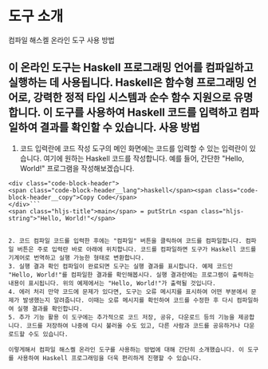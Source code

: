 도구 소개
=====

컴파일 해스켈 온라인 도구 사용 방법

이 온라인 도구는 Haskell 프로그래밍 언어를 컴파일하고 실행하는 데 사용됩니다. Haskell은 함수형 프로그래밍 언어로, 강력한 정적 타입 시스템과 순수 함수 지원으로 유명합니다. 이 도구를 사용하여 Haskell 코드를 입력하고 컴파일하여 결과를 확인할 수 있습니다. 사용 방법
-----

1. 코드 입력란에 코드 작성 도구의 메인 화면에는 코드를 입력할 수 있는 입력란이 있습니다. 여기에 원하는 Haskell 코드를 작성합니다. 예를 들어, 간단한 "Hello, World!" 프로그램을 작성해보겠습니다.

```
<div class="code-block-header">
<span class="code-block-header__lang">haskell</span><span class="code-block-header__copy">Copy Code</span>
</div>```
<span class="hljs-title">main</span> = putStrLn <span class="hljs-string">"Hello, World!"</span>

```
```

2. 코드 컴파일 코드를 입력한 후에는 "컴파일" 버튼을 클릭하여 코드를 컴파일합니다. 컴파일 버튼은 주로 입력란 바로 아래에 위치합니다. 코드를 컴파일하면 도구가 Haskell 코드를 기계어로 번역하고 실행 가능한 형태로 변환합니다.
3. 실행 결과 확인 컴파일이 완료되면 도구는 실행 결과를 표시합니다. 예제 코드인 "Hello, World!"를 컴파일한 결과를 확인해봅시다. 실행 결과란에는 프로그램이 출력하는 내용이 표시됩니다. 위의 예제에서는 "Hello, World!"가 출력될 것입니다.
4. 에러 처리 만약 코드에 문제가 있다면, 도구는 오류 메시지를 표시하여 어떤 부분에서 문제가 발생했는지 알려줍니다. 이때는 오류 메시지를 확인하여 코드를 수정한 후 다시 컴파일하여 실행 결과를 확인합니다.
5. 추가 기능 활용 이 도구에는 추가적으로 코드 저장, 공유, 다운로드 등의 기능을 제공합니다. 코드를 저장하여 나중에 다시 불러올 수도 있고, 다른 사람과 코드를 공유하거나 다운로드할 수도 있습니다.

이렇게해서 컴파일 해스켈 온라인 도구를 사용하는 방법에 대해 간단히 소개했습니다. 이 도구를 사용하여 Haskell 프로그래밍을 더욱 편리하게 진행할 수 있습니다.